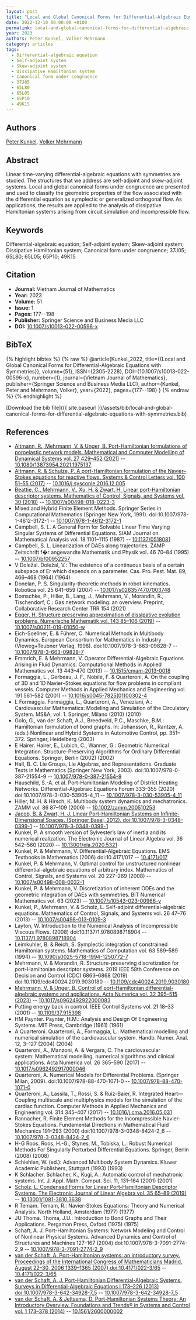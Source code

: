 ```yaml
---
layout: post
title: "Local and Global Canonical Forms for Differential-Algebraic Equations with Symmetries"
date: 2022-12-10 00:00:00 +0100
permalink: local-and-global-canonical-forms-for-differential-algebraic-equations-with-symmetries
year: 2023
authors: Peter Kunkel, Volker Mehrmann
category: articles
tags:
  - Differential-algebraic equation
  - Self-adjoint system
  - Skew-adjoint system
  - Dissipative Hamiltonian system
  - Canonical form under congruence
  - 37J05
  - 65L80
  - 65L05
  - 65P10
  - 49K15
---
```

 
## Authors
[Peter Kunkel](authors/peter-kunkel), [Volker Mehrmann](authors/volker-mehrmann)
 
## Abstract
Linear time-varying differential-algebraic equations with symmetries are studied. The structures that we address are self-adjoint and skew-adjoint systems. Local and global canonical forms under congruence are presented and used to classify the geometric properties of the flow associated with the differential equation as symplectic or generalized orthogonal flow. As applications, the results are applied to the analysis of dissipative Hamiltonian systems arising from circuit simulation and incompressible flow.
 
## Keywords
Differential-algebraic equation; Self-adjoint system; Skew-adjoint system; Dissipative Hamiltonian system; Canonical form under congruence; 37J05; 65L80; 65L05; 65P10; 49K15
 
## Citation
- **Journal:** Vietnam Journal of Mathematics
- **Year:** 2023
- **Volume:** 51
- **Issue:** 1
- **Pages:** 177--198
- **Publisher:** Springer Science and Business Media LLC
- **DOI:** [10.1007/s10013-022-00596-x](https://doi.org/10.1007/s10013-022-00596-x)
 
## BibTeX
{% highlight bibtex %}
{% raw %}
@article{Kunkel_2022,
  title={{Local and Global Canonical Forms for Differential-Algebraic Equations with Symmetries}},
  volume={51},
  ISSN={2305-2228},
  DOI={10.1007/s10013-022-00596-x},
  number={1},
  journal={Vietnam Journal of Mathematics},
  publisher={Springer Science and Business Media LLC},
  author={Kunkel, Peter and Mehrmann, Volker},
  year={2022},
  pages={177--198}
}
{% endraw %}
{% endhighlight %}
 
[Download the bib file]({{ site.baseurl }}/assets/bib/local-and-global-canonical-forms-for-differential-algebraic-equations-with-symmetries.bib)
 
## References
- [Altmann, R., Mehrmann, V. & Unger, B. Port-Hamiltonian formulations of poroelastic network models. Mathematical and Computer Modelling of Dynamical Systems vol. 27 429–452 (2021)](port-hamiltonian-formulations-of-poroelastic-network-models) -- [10.1080/13873954.2021.1975137](https://doi.org/10.1080/13873954.2021.1975137)
- [Altmann, R. & Schulze, P. A port-Hamiltonian formulation of the Navier–Stokes equations for reactive flows. Systems &amp; Control Letters vol. 100 51–55 (2017)](a-port-hamiltonian-formulation-of-the-navier-stokes-equations-for-reactive-flows) -- [10.1016/j.sysconle.2016.12.005](https://doi.org/10.1016/j.sysconle.2016.12.005)
- [Beattie, C., Mehrmann, V., Xu, H. & Zwart, H. Linear port-Hamiltonian descriptor systems. Mathematics of Control, Signals, and Systems vol. 30 (2018)](linear-port-hamiltonian-descriptor-systems) -- [10.1007/s00498-018-0223-3](https://doi.org/10.1007/s00498-018-0223-3)
- Mixed and Hybrid Finite Element Methods. Springer Series in Computational Mathematics (Springer New York, 1991). doi:10.1007/978-1-4612-3172-1 -- [10.1007/978-1-4612-3172-1](https://doi.org/10.1007/978-1-4612-3172-1)
- Campbell, S. L. A General Form for Solvable Linear Time Varying Singular Systems of Differential Equations. SIAM Journal on Mathematical Analysis vol. 18 1101–1115 (1987) -- [10.1137/0518081](https://doi.org/10.1137/0518081)
- Campbell, S. L. Linearization of DAEs along trajectories. ZAMP Zeitschrift f�r angewandte Mathematik und Physik vol. 46 70–84 (1995) -- [10.1007/bf00952257](https://doi.org/10.1007/bf00952257)
- V Doležal. Doležal, V.: The existence of a continuous basis of a certain subspace of Er which depends on a parameter. Cas. Pro. Pest. Mat. 89, 466–468 (1964) (1964)
- Donelan, P. S. Singularity-theoretic methods in robot kinematics. Robotica vol. 25 641–659 (2007) -- [10.1017/s0263574707003748](https://doi.org/10.1017/s0263574707003748)
- Domschke, P., Hiller, B., Lang, J., Mehrmann, V., Morandin, R., Tischendorf, C.: Gas network modeling: an overview. Preprint, Collaborative Research Center TRR 154 (2021)
- [Egger, H. Structure preserving approximation of dissipative evolution problems. Numerische Mathematik vol. 143 85–106 (2019)](structure-preserving-approximation-of-dissipative-evolution-problems) -- [10.1007/s00211-019-01050-w](https://doi.org/10.1007/s00211-019-01050-w)
- Eich-Soellner, E. & Führer, C. Numerical Methods in Multibody Dynamics. European Consortium for Mathematics in Industry (Vieweg+Teubner Verlag, 1998). doi:10.1007/978-3-663-09828-7 -- [10.1007/978-3-663-09828-7](https://doi.org/10.1007/978-3-663-09828-7)
- Emmrich, E. & Mehrmann, V. Operator Differential-Algebraic Equations Arising in Fluid Dynamics. Computational Methods in Applied Mathematics vol. 13 443–470 (2013) -- [10.1515/cmam-2013-0018](https://doi.org/10.1515/cmam-2013-0018)
- Formaggia, L., Gerbeau, J. F., Nobile, F. & Quarteroni, A. On the coupling of 3D and 1D Navier–Stokes equations for flow problems in compliant vessels. Computer Methods in Applied Mechanics and Engineering vol. 191 561–582 (2001) -- [10.1016/s0045-7825(01)00302-4](https://doi.org/10.1016/s0045-7825(01)00302-4)
- L Formaggia. Formaggia, L., Quarteroni, A., Veneziani, A.: Cardiovascular Mathematics: Modeling and Simulation of the Circulatory System. MS&A, vol. 1. Springer, Milano (2010) (2010)
- Golo, G., van der Schaft, A.J., Breedveld, P.C., Maschke, B.M.: Hamiltonian formulation of bond graphs. In: Johansson, R., Rantzer, A. (eds.) Nonlinear and Hybrid Systems in Automotive Control, pp. 351–372. Springer, Heidelberg (2003)
- E Hairer. Hairer, E., Lubich, C., Wanner, G.: Geometric Numerical Integration. Structure-Preserving Algorithms for Ordinary Differential Equations. Springer, Berlin (2002) (2002)
- Hall, B. C. Lie Groups, Lie Algebras, and Representations. Graduate Texts in Mathematics (Springer New York, 2003). doi:10.1007/978-0-387-21554-9 -- [10.1007/978-0-387-21554-9](https://doi.org/10.1007/978-0-387-21554-9)
- Hauschild, S.-A. et al. Port-Hamiltonian Modeling of District Heating Networks. Differential-Algebraic Equations Forum 333–355 (2020) doi:10.1007/978-3-030-53905-4_11 -- [10.1007/978-3-030-53905-4_11](https://doi.org/10.1007/978-3-030-53905-4_11)
- Hiller, M. H. & Hirsch, K. Multibody system dynamics and mechatronics. ZAMM vol. 86 87–109 (2006) -- [10.1002/zamm.200510253](https://doi.org/10.1002/zamm.200510253)
- [Jacob, B. & Zwart, H. J. Linear Port-Hamiltonian Systems on Infinite-Dimensional Spaces. (Springer Basel, 2012). doi:10.1007/978-3-0348-0399-1](linear-port-hamiltonian-systems-on-infinite-dimensional-spaces) -- [10.1007/978-3-0348-0399-1](https://doi.org/10.1007/978-3-0348-0399-1)
- Kunkel, P. A smooth version of Sylvester’s law of inertia and its numerical realization. The Electronic Journal of Linear Algebra vol. 36 542–560 (2020) -- [10.13001/ela.2020.5321](https://doi.org/10.13001/ela.2020.5321)
- Kunkel, P. & Mehrmann, V. Differential-Algebraic Equations. EMS Textbooks in Mathematics (2006) doi:10.4171/017 -- [10.4171/017](https://doi.org/10.4171/017)
- Kunkel, P. & Mehrmann, V. Optimal control for unstructured nonlinear differential-algebraic equations of arbitrary index. Mathematics of Control, Signals, and Systems vol. 20 227–269 (2008) -- [10.1007/s00498-008-0032-1](https://doi.org/10.1007/s00498-008-0032-1)
- Kunkel, P. & Mehrmann, V. Discretization of inherent ODEs and the geometric integration of DAEs with symmetries. BIT Numerical Mathematics vol. 63 (2023) -- [10.1007/s10543-023-00966-y](https://doi.org/10.1007/s10543-023-00966-y)
- Kunkel, P., Mehrmann, V. & Scholz, L. Self-adjoint differential-algebraic equations. Mathematics of Control, Signals, and Systems vol. 26 47–76 (2013) -- [10.1007/s00498-013-0109-3](https://doi.org/10.1007/s00498-013-0109-3)
- Layton, W. Introduction to the Numerical Analysis of Incompressible Viscous Flows. (2008) doi:10.1137/1.9780898718904 -- [10.1137/1.9780898718904](https://doi.org/10.1137/1.9780898718904)
- Leimkuhler, B. & Reich, S. Symplectic integration of constrained Hamiltonian systems. Mathematics of Computation vol. 63 589–589 (1994) -- [10.1090/s0025-5718-1994-1250772-7](https://doi.org/10.1090/s0025-5718-1994-1250772-7)
- Mehrmann, V. & Morandin, R. Structure-preserving discretization for port-Hamiltonian descriptor systems. 2019 IEEE 58th Conference on Decision and Control (CDC) 6863–6868 (2019) doi:10.1109/cdc40024.2019.9030180 -- [10.1109/cdc40024.2019.9030180](https://doi.org/10.1109/cdc40024.2019.9030180)
- [Mehrmann, V. & Unger, B. Control of port-Hamiltonian differential-algebraic systems and applications. Acta Numerica vol. 32 395–515 (2023)](control-of-port-hamiltonian-differential-algebraic-systems-and-applications) -- [10.1017/s0962492922000083](https://doi.org/10.1017/s0962492922000083)
- Putting energy back in control. IEEE Control Systems vol. 21 18–33 (2001) -- [10.1109/37.915398](https://doi.org/10.1109/37.915398)
- HM Paynter. Paynter, H.M.: Analysis and Design Of Engineering Systems. MIT Press, Cambridge (1961) (1961)
- A Quarteroni. Quarteroni, A., Formaggia, L.: Mathematical modelling and numerical simulation of the cardiovascular system. Handb. Numer. Anal. 12, 3–127 (2004) (2004)
- Quarteroni, A., Manzoni, A. & Vergara, C. The cardiovascular system: Mathematical modelling, numerical algorithms and clinical applications. Acta Numerica vol. 26 365–590 (2017) -- [10.1017/s0962492917000046](https://doi.org/10.1017/s0962492917000046)
- Quarteroni, A. Numerical Models for Differential Problems. (Springer Milan, 2009). doi:10.1007/978-88-470-1071-0 -- [10.1007/978-88-470-1071-0](https://doi.org/10.1007/978-88-470-1071-0)
- Quarteroni, A., Lassila, T., Rossi, S. & Ruiz-Baier, R. Integrated Heart—Coupling multiscale and multiphysics models for the simulation of the cardiac function. Computer Methods in Applied Mechanics and Engineering vol. 314 345–407 (2017) -- [10.1016/j.cma.2016.05.031](https://doi.org/10.1016/j.cma.2016.05.031)
- Rannacher, R. Finite Element Methods for the Incompressible Navier-Stokes Equations. Fundamental Directions in Mathematical Fluid Mechanics 191–293 (2000) doi:10.1007/978-3-0348-8424-2_6 -- [10.1007/978-3-0348-8424-2_6](https://doi.org/10.1007/978-3-0348-8424-2_6)
- H-G Roos. Roos, H.-G., Stynes, M., Tobiska, L.: Robust Numerical Methods For Singularly Perturbed Differential Equations. Springer, Berlin (2008) (2008)
- Schiehlen, W. (ed.): Advanced Multibody System Dynamics. Kluwer Academic Publishers, Stuttgart (1993) (1993)
- K Schlacher. Schlacher, K., Kugi, A.: Automatic control of mechatronic systems. Int. J. Appl. Math. Comput. Sci. 11, 131–164 (2001) (2001)
- [Scholz, L. Condensed Forms for Linear Port-Hamiltonian Descriptor Systems. The Electronic Journal of Linear Algebra vol. 35 65–89 (2019)](condensed-forms-for-linear-port-hamiltonian-descriptor-systems) -- [10.13001/1081-3810.3638](https://doi.org/10.13001/1081-3810.3638)
- R Temam. Temam, R.: Navier-Stokes Equations: Theory and Numerical Analysis. North Holland, Amsterdam (1977) (1977)
- JU Thoma. Thoma, J.U.: Introduction to Bond Graphs and Their Applications. Pergamon Press, Oxford (1975) (1975)
- Schaft, A. J. Port-Hamiltonian Systems: Network Modeling and Control of Nonlinear Physical Systems. Advanced Dynamics and Control of Structures and Machines 127–167 (2004) doi:10.1007/978-3-7091-2774-2_9 -- [10.1007/978-3-7091-2774-2_9](https://doi.org/10.1007/978-3-7091-2774-2_9)
- [van der Schaft, A. Port-Hamiltonian systems: an introductory survey. Proceedings of the International Congress of Mathematicians Madrid, August 22–30, 2006 1339–1365 (2007) doi:10.4171/022-3/65](port-hamiltonian-systems-an-introductory-survey) -- [10.4171/022-3/65](https://doi.org/10.4171/022-3/65)
- [van der Schaft, A. J. Port-Hamiltonian Differential-Algebraic Systems. Surveys in Differential-Algebraic Equations I 173–226 (2013) doi:10.1007/978-3-642-34928-7_5](port-hamiltonian-differential-algebraic-systems) -- [10.1007/978-3-642-34928-7_5](https://doi.org/10.1007/978-3-642-34928-7_5)
- [van der Schaft, A. & Jeltsema, D. Port-Hamiltonian Systems Theory: An Introductory Overview. Foundations and Trends® in Systems and Control vol. 1 173–378 (2014)](port-hamiltonian-systems-theory-an-introductory-overview) -- [10.1561/2600000002](https://doi.org/10.1561/2600000002)

